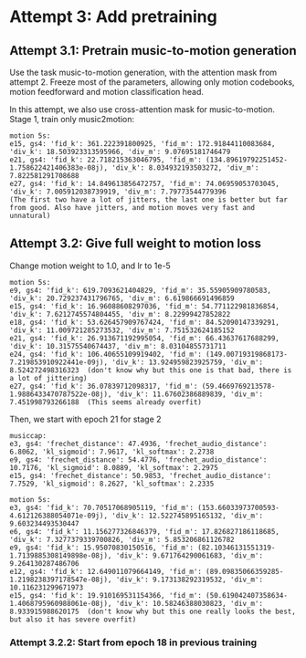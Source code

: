 
# Attempt 3: Add pretraining

## Attempt 3.1: Pretrain music-to-motion generation
Use the task music-to-motion generation, with the attention mask from attempt 2. Freeze most of the parameters,
allowing only motion codebooks, motion feedforward and motion classification head.

In this attempt, we also use cross-attention mask for music-to-motion.
Stage 1, train only music2motion:

    motion 5s:
    e15, gs4: 'fid_k': 361.222391800925, 'fid_m': 172.91844110083684, 'div_k': 18.503923313595966, 'div_m': 9.07695181746479
    e21, gs4: 'fid_k': 22.718215363046795, 'fid_m': (134.89619792251452-1.758622421406383e-08j), 'div_k': 8.034932193503272, 'div_m': 7.822581291708688
    e27, gs4: 'fid_k': 14.849613856472757, 'fid_m': 74.06959053703045, 'div_k': 7.005912038739919, 'div_m': 7.79773544779396
    (The first two have a lot of jitters, the last one is better but far from good. Also have jitters, and motion moves very fast and unnatural)


## Attempt 3.2: Give full weight to motion loss
Change motion weight to 1.0, and lr to 1e-5

    motion 5s:
    e9, gs4: 'fid_k': 619.7093621404829, 'fid_m': 35.55905909780583, 'div_k': 20.729237431796765, 'div_m': 6.619866691496859
    e15, gs4: 'fid_k': 16.96088608297036, 'fid_m': 54.771122981836854, 'div_k': 7.6212745574804455, 'div_m': 8.22999427852822
    e18, gs4: 'fid_k': 53.626457909767424, 'fid_m': 84.52090147339291, 'div_k': 11.009721285273532, 'div_m': 7.751532624185152
    e21, gs4: 'fid_k': 26.913671192995054, 'fid_m': 66.43637617688299, 'div_k': 10.31575540674437, 'div_m': 8.03104855731711
    e24, gs4: 'fid_k': 106.40655109919402, 'fid_m': (149.00719319868173-7.219853910922441e-09j), 'div_k': 13.924959823925759, 'div_m': 8.524272498316323  (don't know why but this one is that bad, there is a lot of jittering)
    e27, gs4: 'fid_k': 36.07839712098317, 'fid_m': (59.4669769213578-1.9886433470787522e-08j), 'div_k': 11.67602386889839, 'div_m': 7.451998793266188  (This seems already overfit)

Then, we start with epoch 21 for stage 2

    musiccap:
    e3, gs4: 'frechet_distance': 47.4936, 'frechet_audio_distance': 6.8062, 'kl_sigmoid': 7.9617, 'kl_softmax': 2.2738
    e9, gs4: 'frechet_distance': 54.4776, 'frechet_audio_distance': 10.7176, 'kl_sigmoid': 8.0889, 'kl_softmax': 2.2975
    e15, gs4: 'frechet_distance': 50.9853, 'frechet_audio_distance': 7.7529, 'kl_sigmoid': 8.2627, 'kl_softmax': 2.2335

    motion 5s:
    e3, gs4: 'fid_k': 70.70517068905119, 'fid_m': (153.66033973700593-4.612126388054071e-09j), 'div_k': 12.522745895165132, 'div_m': 9.603234493530447
    e6, gs4: 'fid_k': 11.156277326846379, 'fid_m': 17.826827186118685, 'div_k': 7.3277379339700826, 'div_m': 5.853206861126782
    e9, gs4: 'fid_k': 15.95070830150516, 'fid_m': (82.10346131551319-1.7139885308149898e-08j), 'div_k': 9.671764290061683, 'div_m': 9.264130287486706
    e12, gs4: 'fid_k': 12.649011079664149, 'fid_m': (89.09835066359285-1.2198238397178547e-08j), 'div_k': 9.173138292319532, 'div_m': 10.116231299671973
    e15, gs4: 'fid_k': 19.910169531154366, 'fid_m': (50.619042407358634-1.4068795960988061e-08j), 'div_k': 10.58246388030823, 'div_m': 8.933915988620175  (don't know why but this one really looks the best, but also it has severe overfit)


### Attempt 3.2.2: Start from epoch 18 in previous training

